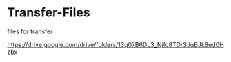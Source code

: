 # Transfer-Files
files for transfer


https://drive.google.com/drive/folders/13q07B6DL3_Njfc8TDrSJqBJk8ed0Hzbx
